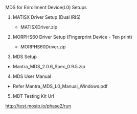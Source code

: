 MDS for Enrollment Device(L0) Setups

1. MATISX Driver Setup (Dual IRIS) 
    - MATISXDriver.zip

2. MORPHS60 Driver Setup (Fingerprint Device - Ten print)
    - MORPHS60Driver.zip

3. MDS Setup 

  - Mantra_MDS_2.0.6_Spec_0.9.5.zip

4. MDS User Manual 

 - Refer Mantra_MDS_L0_Manual_Windows.pdf 

5. MDT Testing Kit Url

  http://test.mosip.io/phase2/run
